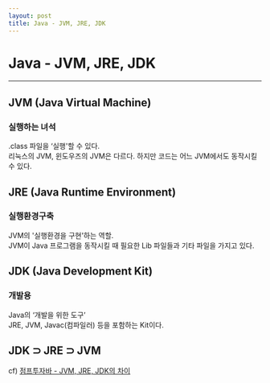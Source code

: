 ```yaml
---
layout: post
title: Java - JVM, JRE, JDK
---
```


# Java - JVM, JRE, JDK

---

## JVM (Java Virtual Machine)  

### 실행하는 녀석  
.class 파일을 ‘실행'할 수 있다.  
리눅스의 JVM, 윈도우즈의 JVM은 다르다. 하지만 코드는 어느 JVM에서도 동작시킬 수 있다.  

## JRE (Java Runtime Environment)  

### 실행환경구축  
JVM의 '실행환경을 구현'하는 역할.  
JVM이 Java 프로그램을 동작시킬 때 필요한 Lib 파일들과 기타 파일을 가지고 있다.  

## JDK (Java Development Kit)  

### 개발용  
Java의 ‘개발을 위한 도구’  
JRE, JVM, Javac(컴파일러) 등을 포함하는 Kit이다.  

## JDK ⊃ JRE ⊃ JVM

cf) [점프투자바 - JVM, JRE, JDK의 차이](https://wikidocs.net/257)
